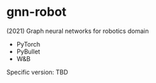 # gnn-robot
(2021) Graph neural networks for robotics domain


- PyTorch
- PyBullet
- W&B

Specific version: TBD
